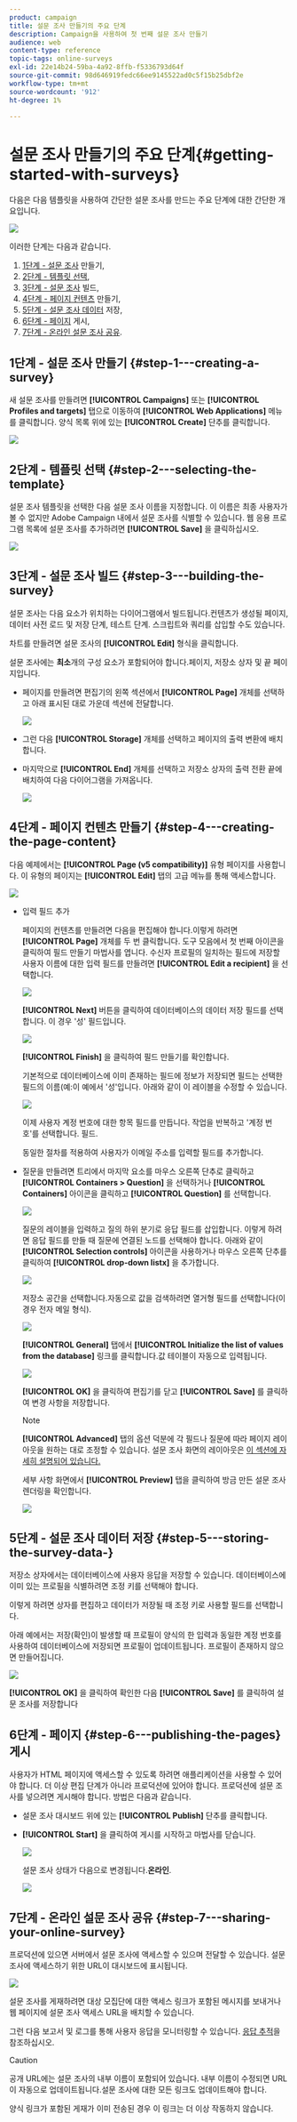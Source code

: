 ```yaml
---
product: campaign
title: 설문 조사 만들기의 주요 단계
description: Campaign을 사용하여 첫 번째 설문 조사 만들기
audience: web
content-type: reference
topic-tags: online-surveys
exl-id: 22e14b24-59ba-4a92-8ffb-f5336793d64f
source-git-commit: 98d646919fedc66ee9145522ad0c5f15b25dbf2e
workflow-type: tm+mt
source-wordcount: '912'
ht-degree: 1%

---
```


# 설문 조사 만들기의 주요 단계{#getting-started-with-surveys}

다음은 다음 템플릿을 사용하여 간단한 설문 조사를 만드는 주요 단계에 대한 간단한 개요입니다.

![](assets/s_ncs_admin_survey_result.png)

이러한 단계는 다음과 같습니다.

1. [1단계 - 설문 조사](#step-1---creating-a-survey) 만들기,
1. [2단계 - 템플릿 선택](#step-2---selecting-the-template),
1. [3단계 - 설문 조사](#step-3---building-the-survey) 빌드,
1. [4단계 - 페이지 컨텐츠](#step-4---creating-the-page-content) 만들기,
1. [5단계 - 설문 조사 데이터](#step-5---storing-the-survey-data-) 저장,
1. [6단계 - 페이지](#step-6---publishing-the-pages) 게시,
1. [7단계 - 온라인 설문 조사 공유](#step-7---sharing-your-online-survey).

## 1단계 - 설문 조사 만들기 {#step-1---creating-a-survey}

새 설문 조사를 만들려면 **[!UICONTROL Campaigns]** 또는 **[!UICONTROL Profiles and targets]** 탭으로 이동하여 **[!UICONTROL Web Applications]** 메뉴를 클릭합니다. 양식 목록 위에 있는 **[!UICONTROL Create]** 단추를 클릭합니다.

![](assets/s_ncs_admin_survey_create.png)

## 2단계 - 템플릿 선택 {#step-2---selecting-the-template}

설문 조사 템플릿을 선택한 다음 설문 조사 이름을 지정합니다. 이 이름은 최종 사용자가 볼 수 없지만 Adobe Campaign 내에서 설문 조사를 식별할 수 있습니다. 웹 응용 프로그램 목록에 설문 조사를 추가하려면 **[!UICONTROL Save]** 을 클릭하십시오.

![](assets/s_ncs_admin_survey_wz_00.png)

## 3단계 - 설문 조사 빌드 {#step-3---building-the-survey}

설문 조사는 다음 요소가 위치하는 다이어그램에서 빌드됩니다.컨텐츠가 생성될 페이지, 데이터 사전 로드 및 저장 단계, 테스트 단계. 스크립트와 쿼리를 삽입할 수도 있습니다.

차트를 만들려면 설문 조사의 **[!UICONTROL Edit]** 형식을 클릭합니다.

설문 조사에는 **최소**&#x200B;개의 구성 요소가 포함되어야 합니다.페이지, 저장소 상자 및 끝 페이지입니다.

* 페이지를 만들려면 편집기의 왼쪽 섹션에서 **[!UICONTROL Page]** 개체를 선택하고 아래 표시된 대로 가운데 섹션에 전달합니다.

   ![](assets/s_ncs_admin_survey_new_page.png)

* 그런 다음 **[!UICONTROL Storage]** 개체를 선택하고 페이지의 출력 변환에 배치합니다.
* 마지막으로 **[!UICONTROL End]** 개체를 선택하고 저장소 상자의 출력 전환 끝에 배치하여 다음 다이어그램을 가져옵니다.

   ![](assets/s_ncs_admin_survey_end.png)

## 4단계 - 페이지 컨텐츠 만들기 {#step-4---creating-the-page-content}

다음 예제에서는 **[!UICONTROL Page (v5 compatibility)]** 유형 페이지를 사용합니다. 이 유형의 페이지는 **[!UICONTROL Edit]** 탭의 고급 메뉴를 통해 액세스합니다.

![](assets/s_ncs_admin_survey_pagev5.png)

* 입력 필드 추가

   페이지의 컨텐츠를 만들려면 다음을 편집해야 합니다.이렇게 하려면 **[!UICONTROL Page]** 개체를 두 번 클릭합니다. 도구 모음에서 첫 번째 아이콘을 클릭하여 필드 만들기 마법사를 엽니다. 수신자 프로필의 일치하는 필드에 저장할 사용자 이름에 대한 입력 필드를 만들려면 **[!UICONTROL Edit a recipient]** 을 선택합니다.

   ![](assets/s_ncs_admin_survey_add_field_menu.png)

   **[!UICONTROL Next]** 버튼을 클릭하여 데이터베이스의 데이터 저장 필드를 선택합니다. 이 경우 &#39;성&#39; 필드입니다.

   ![](assets/s_ncs_admin_survey_choose_field.png)

   **[!UICONTROL Finish]** 을 클릭하여 필드 만들기를 확인합니다.

   기본적으로 데이터베이스에 이미 존재하는 필드에 정보가 저장되면 필드는 선택한 필드의 이름(예:이 예에서 &#39;성&#39;입니다. 아래와 같이 이 레이블을 수정할 수 있습니다.

   ![](assets/s_ncs_admin_survey_change_label.png)

   이제 사용자 계정 번호에 대한 항목 필드를 만듭니다. 작업을 반복하고 &#39;계정 번호&#39;를 선택합니다. 필드.

   동일한 절차를 적용하여 사용자가 이메일 주소를 입력할 필드를 추가합니다.

* 질문을 만들려면 트리에서 마지막 요소를 마우스 오른쪽 단추로 클릭하고 **[!UICONTROL Containers > Question]** 을 선택하거나 **[!UICONTROL Containers]** 아이콘을 클릭하고 **[!UICONTROL Question]** 를 선택합니다.

   ![](assets/s_ncs_admin_survey_add_qu.png)

   질문의 레이블을 입력하고 질의 하위 분기로 응답 필드를 삽입합니다. 이렇게 하려면 응답 필드를 만들 때 질문에 연결된 노드를 선택해야 합니다. 아래와 같이 **[!UICONTROL Selection controls]** 아이콘을 사용하거나 마우스 오른쪽 단추를 클릭하여 **[!UICONTROL drop-down listx]** 을 추가합니다.

   ![](assets/s_ncs_admin_survey_add_list.png)

   저장소 공간을 선택합니다.자동으로 값을 검색하려면 열거형 필드를 선택합니다(이 경우 전자 메일 형식).

   ![](assets/s_ncs_admin_survey_add_itz_list.png)

   **[!UICONTROL General]** 탭에서 **[!UICONTROL Initialize the list of values from the database]** 링크를 클릭합니다.값 테이블이 자동으로 입력됩니다.

   ![](assets/s_ncs_admin_survey_add_value.png)

   **[!UICONTROL OK]** 을 클릭하여 편집기를 닫고 **[!UICONTROL Save]** 를 클릭하여 변경 사항을 저장합니다.

   >[!NOTE]
   >
   >**[!UICONTROL Advanced]** 탭의 옵션 덕분에 각 필드나 질문에 따라 페이지 레이아웃을 원하는 대로 조정할 수 있습니다. 설문 조사 화면의 레이아웃은 [이 섹션에 자세히 설명되어 있습니다.](../../web/using/about-web-forms.md)

   세부 사항 화면에서 **[!UICONTROL Preview]** 탭을 클릭하여 방금 만든 설문 조사 렌더링을 확인합니다.

   ![](assets/s_ncs_admin_survey_preview.png)

## 5단계 - 설문 조사 데이터 저장 {#step-5---storing-the-survey-data-}

저장소 상자에서는 데이터베이스에 사용자 응답을 저장할 수 있습니다. 데이터베이스에 이미 있는 프로필을 식별하려면 조정 키를 선택해야 합니다.

이렇게 하려면 상자를 편집하고 데이터가 저장될 때 조정 키로 사용할 필드를 선택합니다.

아래 예에서는 저장(확인)이 발생할 때 프로필이 양식의 한 입력과 동일한 계정 번호를 사용하여 데이터베이스에 저장되면 프로필이 업데이트됩니다. 프로필이 존재하지 않으면 만들어집니다.

![](assets/s_ncs_admin_survey_save_edit.png)

**[!UICONTROL OK]** 을 클릭하여 확인한 다음 **[!UICONTROL Save]** 를 클릭하여 설문 조사를 저장합니다

## 6단계 - 페이지 {#step-6---publishing-the-pages} 게시

사용자가 HTML 페이지에 액세스할 수 있도록 하려면 애플리케이션을 사용할 수 있어야 합니다. 더 이상 편집 단계가 아니라 프로덕션에 있어야 합니다. 프로덕션에 설문 조사를 넣으려면 게시해야 합니다. 방법은 다음과 같습니다.

* 설문 조사 대시보드 위에 있는 **[!UICONTROL Publish]** 단추를 클릭합니다.
* **[!UICONTROL Start]** 을 클릭하여 게시를 시작하고 마법사를 닫습니다.

   ![](assets/s_ncs_admin_survey_start_publ.png)

   설문 조사 상태가 다음으로 변경됩니다.**온라인**.

   ![](assets/survey_published.png)

## 7단계 - 온라인 설문 조사 공유 {#step-7---sharing-your-online-survey}

프로덕션에 있으면 서버에서 설문 조사에 액세스할 수 있으며 전달할 수 있습니다. 설문 조사에 액세스하기 위한 URL이 대시보드에 표시됩니다.

![](assets/survey_url_from_dashboard.png)

설문 조사를 게재하려면 대상 모집단에 대한 액세스 링크가 포함된 메시지를 보내거나 웹 페이지에 설문 조사 액세스 URL을 배치할 수 있습니다.

그런 다음 보고서 및 로그를 통해 사용자 응답을 모니터링할 수 있습니다. [응답 추적](../../web/using/publish--track-and-use-collected-data.md#response-tracking)을 참조하십시오.

>[!CAUTION]
>
>공개 URL에는 설문 조사의 내부 이름이 포함되어 있습니다. 내부 이름이 수정되면 URL이 자동으로 업데이트됩니다.설문 조사에 대한 모든 링크도 업데이트해야 합니다.
>
>양식 링크가 포함된 게재가 이미 전송된 경우 이 링크는 더 이상 작동하지 않습니다.
